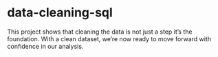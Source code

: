 # data-cleaning-sql
This project shows that cleaning the data is not just a step it’s the foundation. With a clean dataset, we’re now ready to move forward with confidence in our analysis.
